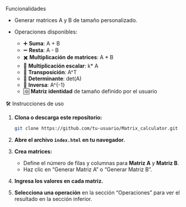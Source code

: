 Funcionalidades

* Generar matrices A y B de tamaño personalizado.
* Operaciones disponibles:

  * ➕ **Suma**: A + B
  * ➖ **Resta**: A - B
  * ✖️ **Multiplicación de matrices**: A * B
  * 🔢 **Multiplicación escalar**: k* A
  * 🔁 **Transposición**: A^T
  * 📐 **Determinante**: det(A)
  * 🔄 **Inversa**: A^{-1}
  * 🆔 **Matriz identidad** de tamaño definido por el usuario
  

 🛠️ Instrucciones de uso

1. **Clona o descarga este repositorio:**

   ```bash
   git clone https://github.com/tu-usuario/Matrix_calculator.git
   ```

2. **Abre el archivo `index.html` en tu navegador.**

3. **Crea matrices:**

   * Define el número de filas y columnas para **Matriz A** y **Matriz B**.
   * Haz clic en “Generar Matriz A” o “Generar Matriz B”.

4. **Ingresa los valores en cada matriz.**

5. **Selecciona una operación** en la sección “Operaciones” para ver el resultado en la sección inferior.




